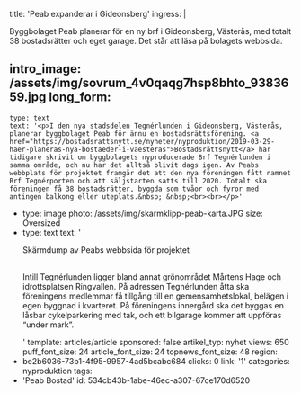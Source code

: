 title: 'Peab expanderar i Gideonsberg'
ingress: |
  <p>Byggbolaget Peab planerar för en ny brf i Gideonsberg, Västerås, med totalt 38 bostadsrätter och eget garage. Det står att läsa på bolagets webbsida.
  </p>
  
intro_image: /assets/img/sovrum_4v0qaqg7hsp8bhto_9383659.jpg
long_form:
  -
    type: text
    text: '<p>I den nya stadsdelen Tegnérlunden i Gideonsberg, Västerås, planerar byggbolaget Peab för ännu en bostadsrättsförening. <a href="https://bostadsrattsnytt.se/nyheter/nyproduktion/2019-03-29-haer-planeras-nya-bostaeder-i-vaesteras">Bostadsrättsnytt</a> har tidigare skrivit om byggbolagets nyproducerade Brf Tegnérlunden i samma område, och nu har det alltså blivit dags igen. Av Peabs webbplats för projektet framgår det att den nya föreningen fått namnet Brf Tegnérporten och att säljstarten satts till 2020. Totalt ska föreningen få 38 bostadsrätter, byggda som tvåor och fyror med antingen balkong eller uteplats.&nbsp; &nbsp;<br><br></p>'
  -
    type: image
    photo: /assets/img/skarmklipp-peab-karta.JPG
    size: Oversized
  -
    type: text
    text: '<p>Skärmdump av Peabs webbsida för projektet<br><br></p><p>Intill Tegnérlunden ligger bland annat grönområdet Mårtens Hage och idrottsplatsen Ringvallen. På adressen Tegnérlunden åtta ska föreningens medlemmar få tillgång till en gemensamhetslokal, belägen i egen byggnad i kvarteret. På föreningens innergård ska det byggas en låsbar cykelparkering med tak, och ett bilgarage kommer att uppföras “under mark”.&nbsp;</p>'
template: articles/article
sponsored: false
artikel_typ: nyhet
views: 650
puff_font_size: 24
article_font_size: 24
topnews_font_size: 48
region:
  - be2b6036-73b1-4f95-9957-4ad5bcabc684
clicks: 0
link: '1'
categories: nyproduktion
tags:
  - 'Peab Bostad'
id: 534cb43b-1abe-46ec-a307-67ce170d6520
